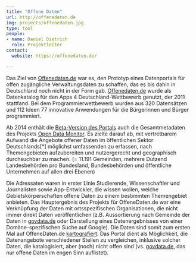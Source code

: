 ```yaml
---
title: "Offene Daten"
url: http://offenedaten.de
img: projects/offenedaten.jpg
type: tool
people:
- name: Daniel Dietrich
  role: Projektleiter
contact:
  website: https://offenedaten.de/

---
```


Das Ziel von [Offenedaten.de](http://www.offenedaten.de) war es, den Prototyp eines Datenportals für offen zugängliche Verwaltungsdaten zu schaffen, das es bis dahin in Deutschland noch nicht in der Form gab. [Offenedaten.de](http://www.offenedaten.de) wurde als Datenkatalog für den Apps 4 Deutschland-Wettbewerb genutzt, der 2011 stattfand. Bei dem Programmierwettbewerb wurden aus 320 Datensätzen und 112 Ideen 77 innovative Anwendungen für die Bürgerinnen und Bürger programmiert.

Ab 2014 enthält die [Beta-Version des Portals](http://beta.offenedaten.de) auch die Gesamtmetadaten des Projekts [Open Data Monitor](http://www.open-data-map.de). Es zielte darauf ab, mit vertretbarem Aufwand die Angebote offener Daten im öffentlichen Sektor Deutschlands[*] möglichst umfassenden zu erfassen, nach Themengebieten aufzubereiten und nutzergerecht und geographisch durchsuchbar zu machen. (= 11.191 Gemeinden, mehrere Dutzend Landesbehörden pro Bundesland, Bundesbehörden und öffentliche Unternehmen auf allen drei Ebenen)

Die Adressaten waren in erster Linie Studierende, Wissenschaftler und Journalisten sowie App-Entwickler, die wissen wollen, welche Gebietskörperschaften offene Daten zu einem bestimmten Themengebiet anbieten. Das Hauptergebnis des Projekts für OffeneDaten.de war eine Verknüpfung der Daten mit ortsspezifischen Organisationen, die nicht immer direkt  Daten veröffentlichen (z.B. Aussortierung nach Gemeinde der Daten in [govdata.de](http://www.govdata.de) oder Darstellung eines Datenergebnisses von einer Domäne-spezifischen Suche auf Google). Die Daten sind somit zum ersten Mal auf OffeneDaten.de [kartografiert](http://beta.offenedaten.de/map). Das Portal dient als Möglichkeit, die Datenangebote verschiedener Stellen zu vergleichen, inklusive solcher Daten, die katalogisiert, aber (noch) nicht offen sind (vs. [govdata.de](http://www.govdata.de), das nur offene Daten im engen Sinn auflistet).
